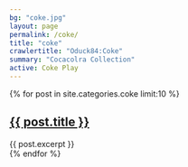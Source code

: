 ```yaml
---
bg: "coke.jpg"
layout: page
permalink: /coke/
title: "coke"
crawlertitle: "Oduck84:Coke"
summary: "Cocacolra Collection"
active: Coke Play
---
```



{% for post in site.categories.coke limit:10 %}
  <article class="index-page">
    <h2><a href="{{ post.url | relative_url }}">{{ post.title }}</a></h2>
    {{ post.excerpt }}
  </article>
{% endfor %}